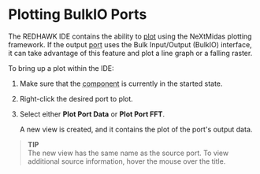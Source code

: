 # Plotting BulkIO Ports

The REDHAWK IDE contains the ability to [plot](../IDE/Editors-and-Views/redhawk-plot-view.html) using the NeXtMidas plotting framework. If the output <abbr title="See Glossary.">port</abbr> uses the Bulk Input/Output (BulkIO) interface, it can take advantage of this feature and plot a line graph or a falling raster.

To bring up a plot within the IDE:

1.  Make sure that the <abbr title="See Glossary.">component</abbr> is currently in the started state.

2.  Right-click the desired port to plot.

3.  Select either **Plot Port Data** or **Plot Port FFT**.

    A new view is created, and it contains the plot of the port's output data.


> **TIP**  
> The new view has the same name as the source port. To view additional source information, hover the mouse over the title.
